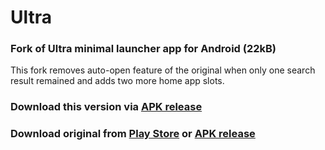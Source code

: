 # Ultra

### Fork of Ultra minimal launcher app for Android (22kB)

This fork removes auto-open feature of the original when only one search result remained and adds two more home app slots.

### Download this version via [APK release](https://github.com/viktoracoric/Ultra/releases/)

### Download original from [Play Store](https://play.google.com/store/apps/details?id=app.olauncher.ultra) or [APK release](https://github.com/tanujnotes/Ultra/releases/)
